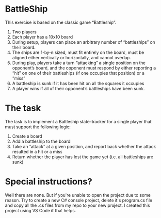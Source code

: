 # BattleShip
This exercise is based on the classic game “Battleship”.
1. Two players
2.  Each player has a 10x10 board
3.  During setup, players can place an arbitrary number of “battleships” on their board.
4. The ships are 1-by-n sized, must fit entirely on the board, must be aligned either
   vertically or horizontally, and cannot overlap.
5. During play, players take a turn “attacking” a single position on the opponent’s board,
and the opponent must respond by either reporting a “hit” on one of their battleships
(if one occupies that position) or a “miss”
6. A battleship is sunk if it has been hit on all the squares it occupies
7. A player wins if all of their opponent’s battleships have been sunk.

# The task
The task is to implement a Battleship state-tracker for a single player that must support the
following logic:
1. Create a board
2. Add a battleship to the board
3. Take an “attack” at a given position, and report back whether the attack resulted in a
hit or a miss
4. Return whether the player has lost the game yet (i.e. all battleships are sunk)

# Special instructions?
Well there are none. But if you're unable to open the project due to some reason. Try to create a new C# console project, delete it's program.cs file and copy all the .cs files from my repo to your new project. I created this project using VS Code if that helps.
